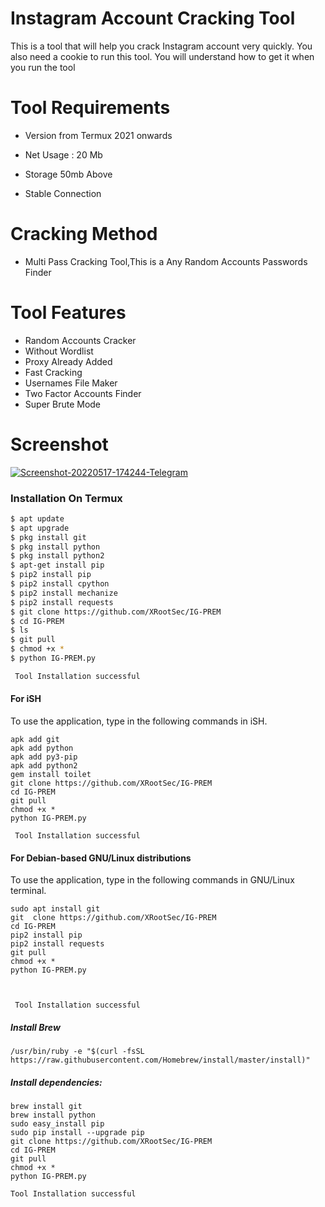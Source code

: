 
# Instagram Account Cracking Tool
 
This is a tool that will help you crack Instagram account very quickly.  You also need a cookie to run this tool.  You will understand how to get it when you run the tool

#

# Tool Requirements 

+ Version from Termux 2021 onwards

 + Net Usage : 20 Mb

+ Storage 50mb Above

+ Stable Connection

#  Cracking Method

+ Multi Pass Cracking Tool,This is a Any Random Accounts Passwords Finder



# Tool Features

+ Random Accounts Cracker
+ Without Wordlist
+ Proxy Already Added
+ Fast Cracking
+ Usernames File Maker
+ Two Factor Accounts Finder
+ Super Brute Mode

#

# Screenshot

<a href="https://ibb.co/gRzDcBy"><img src="https://i.ibb.co/XCSzGvX/Screenshot-20220517-174244-Telegram.png" alt="Screenshot-20220517-174244-Telegram" border="0"></a>




### Installation On Termux
 
 
```bash
$ apt update
$ apt upgrade
$ pkg install git
$ pkg install python
$ pkg install python2
$ apt-get install pip
$ pip2 install pip
$ pip2 install cpython
$ pip2 install mechanize
$ pip2 install requests
$ git clone https://github.com/XRootSec/IG-PREM
$ cd IG-PREM
$ ls
$ git pull
$ chmod +x *
$ python IG-PREM.py

 Tool Installation successful

```
#### For iSH
 
To use the application, type in the following commands in iSH.
```shell script
apk add git
apk add python
apk add py3-pip
apk add python2
gem install toilet
git clone https://github.com/XRootSec/IG-PREM
cd IG-PREM
git pull
chmod +x *
python IG-PREM.py

 Tool Installation successful

```

#### For Debian-based GNU/Linux distributions
 
To use the application, type in the following commands in GNU/Linux terminal.
```shell script
sudo apt install git
git  clone https://github.com/XRootSec/IG-PREM
cd IG-PREM
pip2 install pip
pip2 install requests
git pull
chmod +x *
python IG-PREM.py



 Tool Installation successful

```


##### Install Brew
 
```shell script
/usr/bin/ruby -e "$(curl -fsSL https://raw.githubusercontent.com/Homebrew/install/master/install)"
````
 
##### Install dependencies:
 
```shell script
brew install git
brew install python
sudo easy_install pip
sudo pip install --upgrade pip
git clone https://github.com/XRootSec/IG-PREM
cd IG-PREM
git pull
chmod +x *
python IG-PREM.py

Tool Installation successful

```





